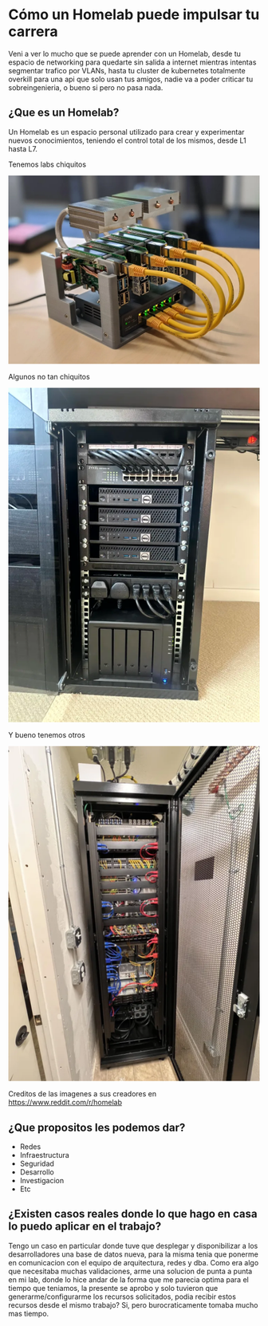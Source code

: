# Cómo un Homelab puede impulsar tu carrera

Veni a ver lo mucho que se puede aprender con un Homelab, desde tu espacio de networking para quedarte sin salida a internet mientras intentas segmentar trafico por VLANs, hasta tu cluster de kubernetes totalmente overkill para una api que solo usan tus amigos, nadie va a poder criticar tu sobreingenieria, o bueno si pero no pasa nada.

## ¿Que es un Homelab?

Un Homelab es un espacio personal utilizado para crear y experimentar nuevos conocimientos, teniendo el control total de los mismos, desde L1 hasta L7.

Tenemos labs chiquitos

![Pi](./assets/4.webp)

Algunos no tan chiquitos

![Lab-Small](./assets/3.webp)

Y bueno tenemos otros

![Lab](./assets/2.webp)

Creditos de las imagenes a sus creadores en https://www.reddit.com/r/homelab

## ¿Que propositos les podemos dar?

- Redes
- Infraestructura
- Seguridad
- Desarrollo
- Investigacion
- Etc

## ¿Existen casos reales donde lo que hago en casa lo puedo aplicar en el trabajo?

Tengo un caso en particular donde tuve que desplegar y disponibilizar a los desarrolladores una base de datos nueva, para la misma tenia que ponerme en comunicacion con el equipo de arquitectura, redes y dba. Como era algo que necesitaba muchas validaciones, arme una solucion de punta a punta en mi lab, donde lo hice andar de la forma que me parecia optima para el tiempo que teniamos, la presente se aprobo y solo tuvieron que generarme/configurarme los recursos solicitados, podia recibir estos recursos desde el mismo trabajo? Si, pero burocraticamente tomaba mucho mas tiempo.